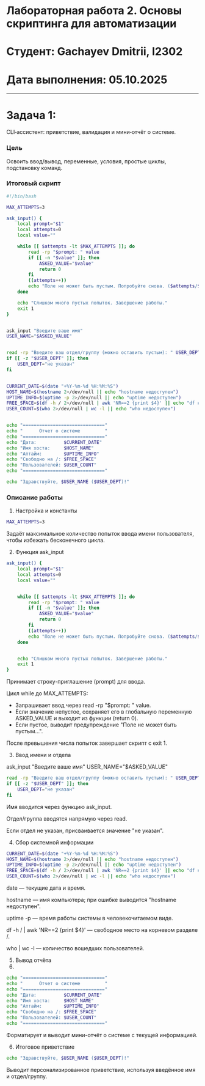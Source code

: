 # Лабораторная работа 2. Основы скриптинга для автоматизации
# Студент: Gachayev Dmitrii, I2302
# Дата выполнения: 05.10.2025

---

# Задача 1: 

CLI‑ассистент: приветствие, валидация и мини‑отчёт о системе.

### Цель

Освоить ввод/вывод, переменные, условия, простые циклы, подстановку команд.

### Итоговый скрипт
```bash
#!/bin/bash

MAX_ATTEMPTS=3

ask_input() {
    local prompt="$1"
    local attempts=0
    local value=""

    while [[ $attempts -lt $MAX_ATTEMPTS ]]; do
        read -rp "$prompt: " value
        if [[ -n "$value" ]]; then
            ASKED_VALUE="$value"
            return 0
        fi
        ((attempts++))
        echo "Поле не может быть пустым. Попробуйте снова. ($attempts/$MAX_ATTEMPTS)"
    done

    echo "Слишком много пустых попыток. Завершение работы."
    exit 1
}


ask_input "Введите ваше имя"
USER_NAME="$ASKED_VALUE"


read -rp "Введите ваш отдел/группу (можно оставить пустым): " USER_DEPT
if [[ -z "$USER_DEPT" ]]; then
    USER_DEPT="не указан"
fi


CURRENT_DATE=$(date "+%Y-%m-%d %H:%M:%S")
HOST_NAME=$(hostname 2>/dev/null || echo "hostname недоступен")
UPTIME_INFO=$(uptime -p 2>/dev/null || echo "uptime недоступен")
FREE_SPACE=$(df -h / 2>/dev/null | awk 'NR==2 {print $4}' || echo "df недоступен")
USER_COUNT=$(who 2>/dev/null | wc -l || echo "who недоступен")


echo "=============================="
echo "      Отчет о системе         "
echo "=============================="
echo "Дата:          $CURRENT_DATE"
echo "Имя хоста:     $HOST_NAME"
echo "Аптайм:        $UPTIME_INFO"
echo "Свободно на /: $FREE_SPACE"
echo "Пользователей: $USER_COUNT"
echo "=============================="

echo "Здравствуйте, $USER_NAME ($USER_DEPT)!"
```

### Описание работы

1. Настройка и константы
```bash
MAX_ATTEMPTS=3
```

Задаёт максимальное количество попыток ввода имени пользователя, чтобы избежать бесконечного цикла.

2. Функция ask_input
```bash
ask_input() {
    local prompt="$1"
    local attempts=0
    local value=""


    while [[ $attempts -lt $MAX_ATTEMPTS ]]; do
        read -rp "$prompt: " value
        if [[ -n "$value" ]]; then
            ASKED_VALUE="$value"
            return 0
        fi
        ((attempts++))
        echo "Поле не может быть пустым. Попробуйте снова. ($attempts/$MAX_ATTEMPTS)"
    done


    echo "Слишком много пустых попыток. Завершение работы."
    exit 1
}
```

Принимает строку-приглашение (prompt) для ввода.

Цикл while до MAX_ATTEMPTS:

- Запрашивает ввод через read -rp "$prompt: " value.
- Если значение непустое, сохраняет его в глобальную переменную ASKED_VALUE и выходит из функции (return 0).
- Если пустое, выводит предупреждение "Поле не может быть пустым...".

После превышения числа попыток завершает скрипт с exit 1.

3. Ввод имени и отдела

ask_input "Введите ваше имя"
USER_NAME="$ASKED_VALUE"

```bash
read -rp "Введите ваш отдел/группу (можно оставить пустым): " USER_DEPT
if [[ -z "$USER_DEPT" ]]; then
    USER_DEPT="не указан"
fi
```

Имя вводится через функцию ask_input.

Отдел/группа вводятся напрямую через read.

Если отдел не указан, присваивается значение "не указан".

4. Сбор системной информации
```bash
CURRENT_DATE=$(date "+%Y-%m-%d %H:%M:%S")
HOST_NAME=$(hostname 2>/dev/null || echo "hostname недоступен")
UPTIME_INFO=$(uptime -p 2>/dev/null || echo "uptime недоступен")
FREE_SPACE=$(df -h / 2>/dev/null | awk 'NR==2 {print $4}' || echo "df недоступен")
USER_COUNT=$(who 2>/dev/null | wc -l || echo "who недоступен")
```

date — текущие дата и время.

hostname — имя компьютера; при ошибке выводится "hostname недоступен".

uptime -p — время работы системы в человекочитаемом виде.

df -h / | awk 'NR==2 {print $4}' — свободное место на корневом разделе /.

who | wc -l — количество вошедших пользователей.

5. Вывод отчёта
6. 
``` bash
echo "=============================="
echo "      Отчет о системе         "
echo "=============================="
echo "Дата:          $CURRENT_DATE"
echo "Имя хоста:     $HOST_NAME"
echo "Аптайм:        $UPTIME_INFO"
echo "Свободно на /: $FREE_SPACE"
echo "Пользователей: $USER_COUNT"
echo "=============================="
```

Форматирует и выводит мини-отчёт о системе с текущей информацией.

6. Итоговое приветствие
```bash
echo "Здравствуйте, $USER_NAME ($USER_DEPT)!"
```

Выводит персонализированное приветствие, используя введённое имя и отдел/группу.
